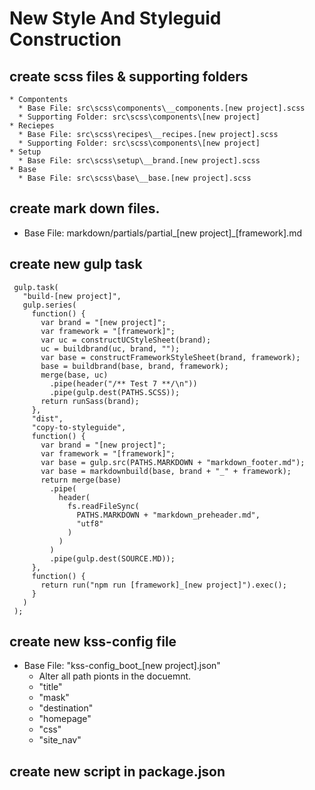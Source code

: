 # New Style And Styleguid Construction
## create scss files & supporting folders
    * Compontents
      * Base File: src\scss\components\__components.[new project].scss
      * Supporting Folder: src\scss\components\[new project]  
    * Reciepes 
      * Base File: src\scss\recipes\__recipes.[new project].scss
      * Supporting Folder: src\scss\components\[new project]  
    * Setup
      * Base File: src\scss\setup\__brand.[new project].scss
    * Base
      * Base File: src\scss\base\__base.[new project].scss


## create mark down files. 
  *  Base File:  markdown/partials/partial_[new project]_[framework].md

## create new gulp task
     gulp.task(
       "build-[new project]",
       gulp.series(
         function() {
           var brand = "[new project]";
           var framework = "[framework]";
           var uc = constructUCStyleSheet(brand);
           uc = buildbrand(uc, brand, "");
           var base = constructFrameworkStyleSheet(brand, framework);
           base = buildbrand(base, brand, framework);
           merge(base, uc)
             .pipe(header("/** Test 7 **/\n"))
             .pipe(gulp.dest(PATHS.SCSS));
           return runSass(brand);
         },
         "dist",
         "copy-to-styleguide",
         function() {
           var brand = "[new project]";
           var framework = "[framework]";
           var base = gulp.src(PATHS.MARKDOWN + "markdown_footer.md");
           var base = markdownbuild(base, brand + "_" + framework);
           return merge(base)
             .pipe(
               header(
                 fs.readFileSync(
                   PATHS.MARKDOWN + "markdown_preheader.md",
                   "utf8"
                 )
               )
             )
             .pipe(gulp.dest(SOURCE.MD));
         },
         function() {
           return run("npm run [framework]_[new project]").exec();
         }
       )
     );

     
## create new kss-config file
  * Base File: "kss-config_boot_[new project].json"
    * Alter all path pionts in the docuemnt. 
    * "title"
    * "mask"
    * "destination"
    * "homepage"
    * "css"
    * "site_nav"

## create new script in package.json
